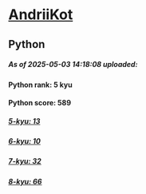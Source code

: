 # [AndriiKot](https://www.codewars.com/users/AndriiKot) 
## Python

##### As of 2025-05-03 14:18:08 uploaded:

#### Python rank: 5 kyu

#### Python score: 589

##### [5-kyu: 13](https://github.com/AndriiKot/Python__CodeWars/tree/main/kyu-5)

##### [6-kyu: 10](https://github.com/AndriiKot/Python__CodeWars/tree/main/kyu-6)

##### [7-kyu: 32](https://github.com/AndriiKot/Python__CodeWars/tree/main/kyu-7)

##### [8-kyu: 66](https://github.com/AndriiKot/Python__CodeWars/tree/main/kyu-8)

